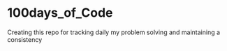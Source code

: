 # 100days_of_Code
Creating this repo for tracking daily my problem solving and maintaining a consistency
